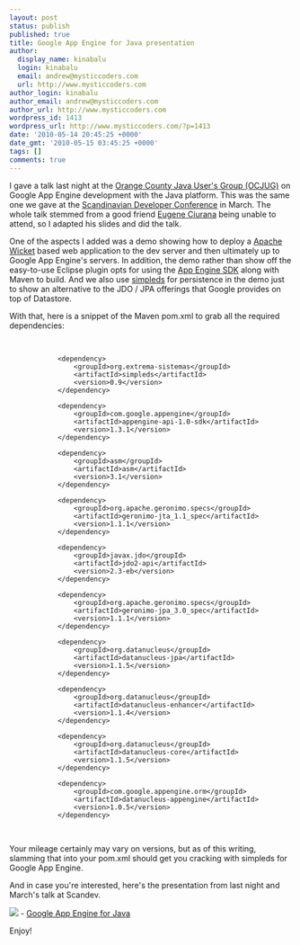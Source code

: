 ```yaml
---
layout: post
status: publish
published: true
title: Google App Engine for Java presentation
author:
  display_name: kinabalu
  login: kinabalu
  email: andrew@mysticcoders.com
  url: http://www.mysticcoders.com
author_login: kinabalu
author_email: andrew@mysticcoders.com
author_url: http://www.mysticcoders.com
wordpress_id: 1413
wordpress_url: http://www.mysticcoders.com/?p=1413
date: '2010-05-14 20:45:25 +0000'
date_gmt: '2010-05-15 03:45:25 +0000'
tags: []
comments: true
---
```

<p>I gave a talk last night at the <a href="http://ocjug.org" target="_blank">Orange County Java User's Group (OCJUG)</a> on Google App Engine development with the Java platform.  This was the same one we gave at the <a href="http://scandevconf.se" target="_blank">Scandinavian Developer Conference</a> in March.  The whole talk stemmed from a good friend <a href="http://www.eugeneciurana.com" target="_blank">Eugene Ciurana</a> being unable to attend, so I adapted his slides and did the talk.  </p>
<p>One of the aspects I added was a demo showing how to deploy a <a href="http://wicket.apache.org" target="_blank">Apache Wicket</a> based web application to the dev server and then ultimately up to Google App Engine's servers.  In addition, the demo rather than show off the easy-to-use Eclipse plugin opts for using the <a href="http://code.google.com/appengine/downloads.html" target="_blank">App Engine SDK</a> along with Maven to build.  And we also use <a href="http://code.google.com/p/simpleds/" target="_blank">simpleds</a> for persistence in the demo just to show an alternative to the JDO / JPA offerings that Google provides on top of Datastore.</p>
<p>With that, here is a snippet of the Maven pom.xml to grab all the required dependencies:</p>
<pre lang="xml" colla="+">

                <dependency>
                    <groupId>org.extrema-sistemas</groupId>
                    <artifactId>simpleds</artifactId>
                    <version>0.9</version>
                </dependency>

                <dependency>
                    <groupId>com.google.appengine</groupId>
                    <artifactId>appengine-api-1.0-sdk</artifactId>
                    <version>1.3.1</version>
                </dependency>

                <dependency>
                    <groupId>asm</groupId>
                    <artifactId>asm</artifactId>
                    <version>3.1</version>
                </dependency>

                <dependency>
                    <groupId>org.apache.geronimo.specs</groupId>
                    <artifactId>geronimo-jta_1.1_spec</artifactId>
                    <version>1.1.1</version>
                </dependency>

                <dependency>
                    <groupId>javax.jdo</groupId>
                    <artifactId>jdo2-api</artifactId>
                    <version>2.3-eb</version>
                </dependency>

                <dependency>
                    <groupId>org.apache.geronimo.specs</groupId>
                    <artifactId>geronimo-jpa_3.0_spec</artifactId>
                    <version>1.1.1</version>
                </dependency>

                <dependency>
                    <groupId>org.datanucleus</groupId>
                    <artifactId>datanucleus-jpa</artifactId>
                    <version>1.1.5</version>
                </dependency>

                <dependency>
                    <groupId>org.datanucleus</groupId>
                    <artifactId>datanucleus-enhancer</artifactId>
                    <version>1.1.4</version>
                </dependency>

                <dependency>
                    <groupId>org.datanucleus</groupId>
                    <artifactId>datanucleus-core</artifactId>
                    <version>1.1.5</version>
                </dependency>

                <dependency>
                    <groupId>com.google.appengine.orm</groupId>
                    <artifactId>datanucleus-appengine</artifactId>
                    <version>1.0.5</version>
                </dependency>
</pre>
<p>Your mileage certainly may vary on versions, but as of this writing, slamming that into your pom.xml should get you cracking with simpleds for Google App Engine.</p>
<p>And in case you're interested, here's the presentation from last night and March's talk at Scandev.</p>
<p><a href="http://www.mysticcoders.com/wp-content/uploads/2010/05/Google-App-Engine-Java-HOWTO.pdf"><img src="http://www.mysticcoders.com/wp-includes/images/crystal/document.png" border="0" /></a>&nbsp;-&nbsp;<a href="http://www.mysticcoders.com/wp-content/uploads/2010/05/Google-App-Engine-Java-HOWTO.pdf">Google App Engine for Java</a></p>
<p>Enjoy!</p>
